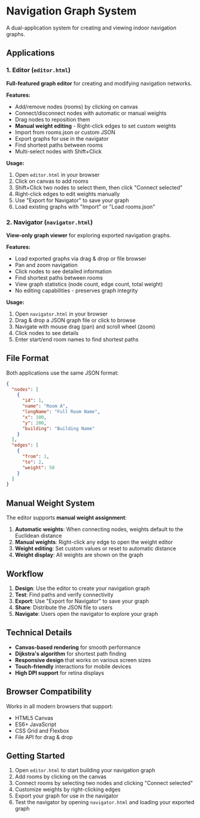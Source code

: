 # Navigation Graph System

A dual-application system for creating and viewing indoor navigation graphs.

## Applications

### 1. Editor (`editor.html`)
**Full-featured graph editor** for creating and modifying navigation networks.

**Features:**
- Add/remove nodes (rooms) by clicking on canvas
- Connect/disconnect nodes with automatic or manual weights
- Drag nodes to reposition them
- **Manual weight editing** - Right-click edges to set custom weights
- Import from rooms.json or custom JSON
- Export graphs for use in the navigator
- Find shortest paths between rooms
- Multi-select nodes with Shift+Click

**Usage:**
1. Open `editor.html` in your browser
2. Click on canvas to add rooms
3. Shift+Click two nodes to select them, then click "Connect selected"
4. Right-click edges to edit weights manually
5. Use "Export for Navigator" to save your graph
6. Load existing graphs with "Import" or "Load rooms.json"

### 2. Navigator (`navigator.html`)
**View-only graph viewer** for exploring exported navigation graphs.

**Features:**
- Load exported graphs via drag & drop or file browser
- Pan and zoom navigation
- Click nodes to see detailed information
- Find shortest paths between rooms
- View graph statistics (node count, edge count, total weight)
- No editing capabilities - preserves graph integrity

**Usage:**
1. Open `navigator.html` in your browser
2. Drag & drop a JSON graph file or click to browse
3. Navigate with mouse drag (pan) and scroll wheel (zoom)
4. Click nodes to see details
5. Enter start/end room names to find shortest paths

## File Format

Both applications use the same JSON format:

```json
{
  "nodes": [
    {
      "id": 1,
      "name": "Room A",
      "longName": "Full Room Name",
      "x": 100,
      "y": 200,
      "building": "Building Name"
    }
  ],
  "edges": [
    {
      "from": 1,
      "to": 2,
      "weight": 50
    }
  ]
}
```

## Manual Weight System

The editor supports **manual weight assignment**:

1. **Automatic weights**: When connecting nodes, weights default to the Euclidean distance
2. **Manual weights**: Right-click any edge to open the weight editor
3. **Weight editing**: Set custom values or reset to automatic distance
4. **Weight display**: All weights are shown on the graph

## Workflow

1. **Design**: Use the editor to create your navigation graph
2. **Test**: Find paths and verify connectivity
3. **Export**: Use "Export for Navigator" to save your graph
4. **Share**: Distribute the JSON file to users
5. **Navigate**: Users open the navigator to explore your graph

## Technical Details

- **Canvas-based rendering** for smooth performance
- **Dijkstra's algorithm** for shortest path finding
- **Responsive design** that works on various screen sizes
- **Touch-friendly** interactions for mobile devices
- **High DPI support** for retina displays

## Browser Compatibility

Works in all modern browsers that support:
- HTML5 Canvas
- ES6+ JavaScript
- CSS Grid and Flexbox
- File API for drag & drop

## Getting Started

1. Open `editor.html` to start building your navigation graph
2. Add rooms by clicking on the canvas
3. Connect rooms by selecting two nodes and clicking "Connect selected"
4. Customize weights by right-clicking edges
5. Export your graph for use in the navigator
6. Test the navigator by opening `navigator.html` and loading your exported graph

